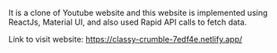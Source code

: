 It is a clone of Youtube website and this website is implemented using ReactJs, Material UI, and also used Rapid API calls to fetch data.

Link to visit website:   https://classy-crumble-7edf4e.netlify.app/
